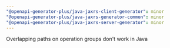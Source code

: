 ```yaml
---
"@openapi-generator-plus/java-jaxrs-client-generator": minor
"@openapi-generator-plus/java-jaxrs-generator-common": minor
"@openapi-generator-plus/java-jaxrs-server-generator": minor
---
```


Overlapping paths on operation groups don't work in Java
